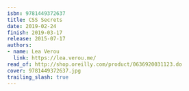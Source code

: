 ```yaml
---
isbn: 9781449372637
title: CSS Secrets
date: 2019-02-24
finish: 2019-03-17
release: 2015-07-17
authors:
- name: Lea Verou
  link: https://lea.verou.me/
read_of: http://shop.oreilly.com/product/0636920031123.do
cover: 9781449372637.jpg
trailing_slash: true
---
```

